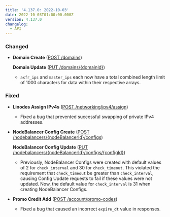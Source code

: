 ```yaml
---
title: '4.137.0: 2022-10-03'
date: 2022-10-03T01:00:00.000Z
version: 4.137.0
changelog:
  - API
---
```


### Changed

* **Domain Create** ([POST /domains](https://www.linode.com/docs/api/domains/#domain-create))

  **Domain Update** ([PUT /domains/{domainId}](https://www.linode.com/docs/api/domains/#domain-update))
  * `axfr_ips` and `master_ips` each now have a total combined length limit of 1000 characters for data within their respective arrays.

### Fixed

* **Linodes Assign IPv4s** ([POST /networking/ipv4/assign](https://www.linode.com/docs/api/networking/#linodes-assign-ipv4s))
  * Fixed a bug that prevented successful swapping of private IPv4 addresses.

* **NodeBalancer Config Create** ([POST /nodebalancers/{nodeBalancerId}/configs](https://www.linode.com/docs/api/nodebalancers/#config-create))

  **NodeBalancer Config Update** ([PUT /nodebalancers/{nodeBalancerId}/configs/{configId}](https://www.linode.com/docs/api/nodebalancers/#config-update))
  * Previously, NodeBalancer Configs were created with default values of 2 for `check_interval` and 30 for `check_timeout`. This violated the requirement that `check_timeout` be greater than `check_interval`, causing Config Update requests to fail if these values were not updated. Now, the default value for `check_interval` is 31 when creating NodeBalancer Configs.

* **Promo Credit Add** ([POST /account/promo-codes](https://www.linode.com/docs/api/account/#promo-credit-add))
  * Fixed a bug that caused an incorrect `expire_dt` value in responses.
